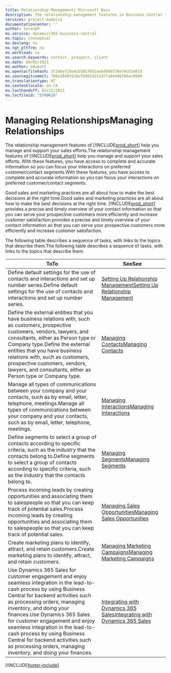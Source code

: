 ```yaml
---
title: Relationship Management| Microsoft Docs
description: The relationship management features in Business Central support your sales efforts and let you access information about contacts and prospects so you can serve customers efficiently.
services: project-madeira
documentationcenter: ''
author: SorenGP
ms.service: dynamics365-business-central
ms.topic: conceptual
ms.devlang: na
ms.tgt_pltfrm: na
ms.workload: na
ms.search.keywords: contact, prospect, client
ms.date: 04/01/2021
ms.author: edupont
ms.openlocfilehash: 3f3a6e729adcb5057b52aebd996778e74c83e01d
ms.sourcegitcommit: 766e2840fd16efb901d211d7fa64d96766ac99d9
ms.translationtype: HT
ms.contentlocale: en-CA
ms.lasthandoff: 03/31/2021
ms.locfileid: "5780616"
---
```

# <a name="managing-relationships"></a><span data-ttu-id="2ae97-103">Managing Relationships</span><span class="sxs-lookup"><span data-stu-id="2ae97-103">Managing Relationships</span></span>
<span data-ttu-id="2ae97-104">The relationship management features of [!INCLUDE[prod_short](includes/prod_short.md)] help you manage and support your sales efforts.</span><span class="sxs-lookup"><span data-stu-id="2ae97-104">The relationship management features of [!INCLUDE[prod_short](includes/prod_short.md)] help you manage and support your sales efforts.</span></span> <span data-ttu-id="2ae97-105">With these features, you have access to complete and accurate information so you can focus your interactions on preferred customer/contact segments.</span><span class="sxs-lookup"><span data-stu-id="2ae97-105">With these features, you have access to complete and accurate information so you can focus your interactions on preferred customer/contact segments.</span></span>

<span data-ttu-id="2ae97-106">Good sales and marketing practices are all about how to make the best decisions at the right time.</span><span class="sxs-lookup"><span data-stu-id="2ae97-106">Good sales and marketing practices are all about how to make the best decisions at the right time.</span></span> [!INCLUDE[prod_short](includes/prod_short.md)] <span data-ttu-id="2ae97-107">provides a precise and timely overview of your contact information so that you can serve your prospective customers more efficiently and increase customer satisfaction.</span><span class="sxs-lookup"><span data-stu-id="2ae97-107">provides a precise and timely overview of your contact information so that you can serve your prospective customers more efficiently and increase customer satisfaction.</span></span>

<span data-ttu-id="2ae97-108">The following table describes a sequence of tasks, with links to the topics that describe them.</span><span class="sxs-lookup"><span data-stu-id="2ae97-108">The following table describes a sequence of tasks, with links to the topics that describe them.</span></span>  

| <span data-ttu-id="2ae97-109">To</span><span class="sxs-lookup"><span data-stu-id="2ae97-109">To</span></span> | <span data-ttu-id="2ae97-110">See</span><span class="sxs-lookup"><span data-stu-id="2ae97-110">See</span></span> |
| --- | --- |
|<span data-ttu-id="2ae97-111">Define default settings for the use of contacts and interactions and set up number series.</span><span class="sxs-lookup"><span data-stu-id="2ae97-111">Define default settings for the use of contacts and interactions and set up number series.</span></span>|[<span data-ttu-id="2ae97-112">Setting Up Relationship Management</span><span class="sxs-lookup"><span data-stu-id="2ae97-112">Setting Up Relationship Management</span></span>](marketing-setup-marketing.md)|
|<span data-ttu-id="2ae97-113">Define the external entities that you have business relations with, such as customers, prospective customers, vendors, lawyers, and consultants, either as Person type or Company type.</span><span class="sxs-lookup"><span data-stu-id="2ae97-113">Define the external entities that you have business relations with, such as customers, prospective customers, vendors, lawyers, and consultants, either as Person type or Company type.</span></span>|[<span data-ttu-id="2ae97-114">Managing Contacts</span><span class="sxs-lookup"><span data-stu-id="2ae97-114">Managing Contacts</span></span>](marketing-contacts.md)|
|<span data-ttu-id="2ae97-115">Manage all types of communications between your company and your contacts, such as by email, letter, telephone, meetings.</span><span class="sxs-lookup"><span data-stu-id="2ae97-115">Manage all types of communications between your company and your contacts, such as by email, letter, telephone, meetings.</span></span>|[<span data-ttu-id="2ae97-116">Managing Interactions</span><span class="sxs-lookup"><span data-stu-id="2ae97-116">Managing Interactions</span></span>](marketing-interactions.md)|
|<span data-ttu-id="2ae97-117">Define segments to select a group of contacts according to specific criteria, such as the industry that the contacts belong to.</span><span class="sxs-lookup"><span data-stu-id="2ae97-117">Define segments to select a group of contacts according to specific criteria, such as the industry that the contacts belong to.</span></span>|[<span data-ttu-id="2ae97-118">Managing Segments</span><span class="sxs-lookup"><span data-stu-id="2ae97-118">Managing Segments</span></span>](marketing-segments.md)|
|<span data-ttu-id="2ae97-119">Process incoming leads by creating opportunities and associating them to salespeople so that you can keep track of potential sales.</span><span class="sxs-lookup"><span data-stu-id="2ae97-119">Process incoming leads by creating opportunities and associating them to salespeople so that you can keep track of potential sales.</span></span>|[<span data-ttu-id="2ae97-120">Managing Sales Opportunities</span><span class="sxs-lookup"><span data-stu-id="2ae97-120">Managing Sales Opportunities</span></span>](marketing-manage-sales-opportunities.md)|
|<span data-ttu-id="2ae97-121">Create marketing plans to identify, attract, and retain customers.</span><span class="sxs-lookup"><span data-stu-id="2ae97-121">Create marketing plans to identify, attract, and retain customers.</span></span>|[<span data-ttu-id="2ae97-122">Managing Marketing Campaigns</span><span class="sxs-lookup"><span data-stu-id="2ae97-122">Managing Marketing Campaigns</span></span>](marketing-campaigns.md)|
|<span data-ttu-id="2ae97-123">Use Dynamics 365 Sales for customer engagement and enjoy seamless integration in the lead-to-cash process by using Business Central for backend activities such as processing orders, managing inventory, and doing your finances.</span><span class="sxs-lookup"><span data-stu-id="2ae97-123">Use Dynamics 365 Sales for customer engagement and enjoy seamless integration in the lead-to-cash process by using Business Central for backend activities such as processing orders, managing inventory, and doing your finances.</span></span>|[<span data-ttu-id="2ae97-124">Integrating with Dynamics 365 Sales</span><span class="sxs-lookup"><span data-stu-id="2ae97-124">Integrating with Dynamics 365 Sales</span></span>](marketing-integrate-dynamicscrm.md)|


[!INCLUDE[footer-include](includes/footer-banner.md)]